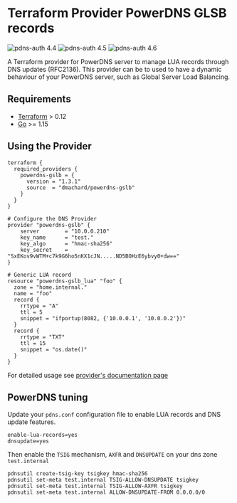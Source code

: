 # Terraform Provider PowerDNS GLSB records

![pdns-auth 4.4](https://img.shields.io/badge/pdns_auth%204.4-tested-green) ![pdns-auth 4.5](https://img.shields.io/badge/pdns_auth%204.5-tested-green)
![pdns-auth 4.6](https://img.shields.io/badge/pdns_auth%204.6-tested-green)

A Terraform provider for PowerDNS server to manage LUA records through DNS updates (RFC2136).
This provider can be to used to have a dynamic behaviour of your PowerDNS server, such as Global Server Load Balancing.

## Requirements

-	[Terraform](https://www.terraform.io/downloads.html) > 0.12
-	[Go](https://golang.org/doc/install) >= 1.15

## Using the Provider

```hcl
terraform {
  required_providers {
    powerdns-gslb = {
      version = "1.3.1"
      source  = "dmachard/powerdns-gslb"
    }
  }
}

# Configure the DNS Provider
provider "powerdns-gslb" {
    server        = "10.0.0.210"
    key_name      = "test."
    key_algo      = "hmac-sha256"
    key_secret    = "SxEKov9vWTM+c7k9G6ho5nKX1cJN.....ND5BOHzE6ybvy0+dw=="
}

# Generic LUA record
resource "powerdns-gslb_lua" "foo" {
  zone = "home.internal."
  name = "foo"
  record {
    rrtype = "A"
    ttl = 5
    snippet = "ifportup(8082, {'10.0.0.1', '10.0.0.2'})"
  }
  record {
    rrtype = "TXT"
    ttl = 15
    snippet = "os.date()"
  }
}
```

For detailed usage see [provider's documentation page](https://registry.terraform.io/providers/dmachard/powerdns-gslb/latest/docs)

## PowerDNS tuning

Update your `pdns.conf` configuration file  to enable LUA records and DNS update features.

```
enable-lua-records=yes
dnsupdate=yes
```

Then enable the `TSIG` mechanism, `AXFR` and `DNSUPDATE` on your dns zone `test.internal`

```
pdnsutil create-tsig-key tsigkey hmac-sha256
pdnsutil set-meta test.internal TSIG-ALLOW-DNSUPDATE tsigkey
pdnsutil set-meta test.internal TSIG-ALLOW-AXFR tsigkey
pdnsutil set-meta test.internal ALLOW-DNSUPDATE-FROM 0.0.0.0/0
```
